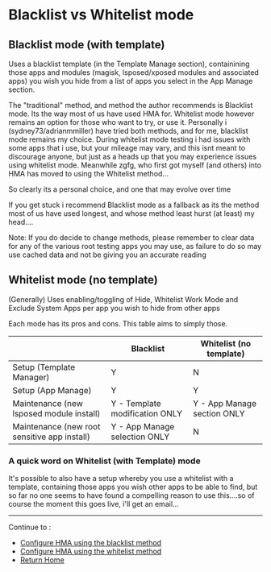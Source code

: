 # Blacklist vs Whitelist mode

## Blacklist mode (with template)

Uses a blacklist template (in the Template Manage section), containining those apps and modules (magisk, lsposed/xposed modules and associated apps) you wish you hide from a list of apps you select in the App Manage section.

The "traditional" method, and method the author recommends is Blacklist mode. Its the way most of us have used HMA for. Whitelist mode however remains an option for those who want to try, or use it. Personally i (sydney73/adrianmmiller) have tried both methods, and for me, blacklist mode remains my choice. During whitelist mode testing i had issues with some apps that i use, but your mileage may vary, and this isnt meant to discourage anyone, but just as a heads up that you may experience issues using whitelist mode. Meanwhile zgfg, who first got myself (and others) into HMA has moved to using the Whitelist method...

So clearly its a personal choice, and one that may evolve over time

If you get stuck i recommend Blacklist mode as a fallback as its the method most of us have used longest, and whose method least hurst (at least) my head....

Note: If you do decide to change methods, please remember to clear data for any of the various root testing apps you may use, as failure to do so may use cached data and not be giving you an accurate reading


## Whitelist mode (no template)

(Generally) Uses enabling/toggling of Hide, Whitelist Work Mode and Exclude System Apps per app you wish to hide from other apps


Each mode has its pros and cons. This table aims to simply those. 

||Blacklist|Whitelist (no template)|
|---|---|---|
| Setup (Template Manager)|Y|N|
| Setup (App Manage)|Y|Y|
|Maintenance (new lsposed module install)|Y - Template modification ONLY|Y - App Manage section ONLY|
|Maintenance (new root sensitive app install)|Y - App Manage selection ONLY|N|


### A quick word on Whitelist (with Template) mode
It's possible to also have a setup whereby you use a whitelist with a template, containing those apps you wish other apps to be able to find, but so far no one seems to have found a compelling reason to use this....so of course the moment this goes live, i'll get an email...

---

Continue to :

- [Configure HMA using the blacklist method](BlackList.md)
- [Configure HMA using the whitelist method](WhiteList.md)
- [Return Home](README.md)
